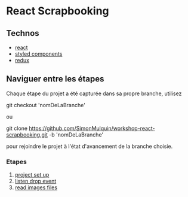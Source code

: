 # React Scrapbooking

## Technos

* [react](https://reactjs.org/)
* [styled components](https://www.styled-components.com/)
* [redux](https://redux.js.org/)

## Naviguer entre les étapes

Chaque étape du projet a été capturée dans sa propre branche, utilisez

git checkout 'nomDeLaBranche'

ou

git clone https://github.com/SimonMulquin/workshop-react-scrapbooking.git -b 'nomDeLaBranche'

pour rejoindre le projet à l'état d'avancement de la branche choisie.

### Etapes 

 1. [project set up](https://github.com/SimonMulquin/workshop-react-scrapbooking/tree/1_project_set_up)
 2. [listen drop event](https://github.com/SimonMulquin/workshop-react-scrapbooking/tree/2_listen_drop_event)
 3. [read images files](https://github.com/SimonMulquin/workshop-react-scrapbooking/tree/3_read_images_files)